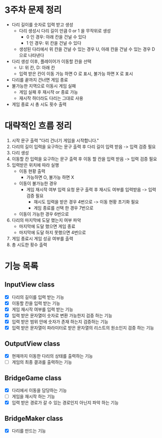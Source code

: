 # 3주차 문제 정리
- 다리 길이를 숫자로 입력 받고 생성
  - 다리 생성시 다리 길이 만큼 0 or 1 을 무작위로 생성
    - 0 인 경우: 아래 칸을 건널 수 있다
    - 1 인 경우: 위 칸을 건널 수 있다
  - 생성된 다리에서 위 칸을 건널 수 있는 경우 U, 아래 칸을 건널 수 있는 경우 D으로 나타낸다
- 다리 생성 이후, 플레이어가 이동할 칸을 선택
  - U: 위 칸, D: 아래 칸
  - 입력 받은 칸이 이동 가능 하면 O 로 표시, 불가능 하면 X 로 표시
- 다리를 끝까지 건너면 게임 종료
- 불가능한 지역으로 이동시 게임 실패
  - 게임 실패 후 재시작 or 종료 가능
  - 재시작 하더라도 다리는 그대로 사용
- 게임 종료 시 총 시도 횟수 출력

# 대략적인 흐름 정리
1. 시작 문구 출력 "다리 건너기 게임을 시작합니다."
2. 다리의 길이 입력을 요구하는 문구 출력 후 다리 길이 입력 받음 -> 입력 검증 필요
3. 다리 생성
4. 이동할 칸 입력을 요구하는 문구 출력 후 이동 할 칸을 입력 받음 -> 입력 검증 필요
5. 입력받은 위치에 따라 실행
   - 이동 현황 출력
     - 가능하면 O, 불가능 하면 X
   - 이동이 불가능한 경우
      - 게임 재시작 여부 입력 요청 문구 출력 후 재시도 여부를 입력받음 -> 입력 검증 필요
        - 재시도 입력을 받은 경우 4번으로 -> 이동 현황 초기화 필요
        - 게임 종료를 선택 한 경우 7번으로
   - 이동이 가능한 경우 6번으로
6. 다리의 마지막에 도달 했는지 여부 파악
   - 마지막에 도달 했으면 게임 종료
   - 마지막에 도달 하지 못했으면 4번으로
7. 게임 종료시 게임 성공 여부를 출력
8. 총 시도한 횟수 출력

# 기능 목록
## InputView class
- [x] 다리의 길이를 입력 받는 기능
- [x] 이동할 칸을 입력 받는 기능
- [x] 게임 재시작 여부를 입력 받는 기능
- [x] 입력 받은 문자열이 숫자로 변환 가능한지 검증 하는 기능
- [x] 입력 받은 범위 안에 숫자가 존재 하는지 검증하는 기능
- [x] 입력 받은 문자열이 파라미터로 받은 문자열의 리스트의 원소인지 검증 하는 기능
## OutputView class
- [x] 현재까지 이동한 다리의 상태를 출력하는 기능
- [ ] 게임의 최종 결과를 출력하는 기능
## BridgeGame class
- [x] 다리에서 이동을 담당하는 기능
- [ ] 게임을 재시작 하는 기능
- [x] 입력 받은 경로가 갈 수 있는 경로인지 아닌지 파악 하는 기능
## BridgeMaker class
- [x] 다리를 만드는 기능
